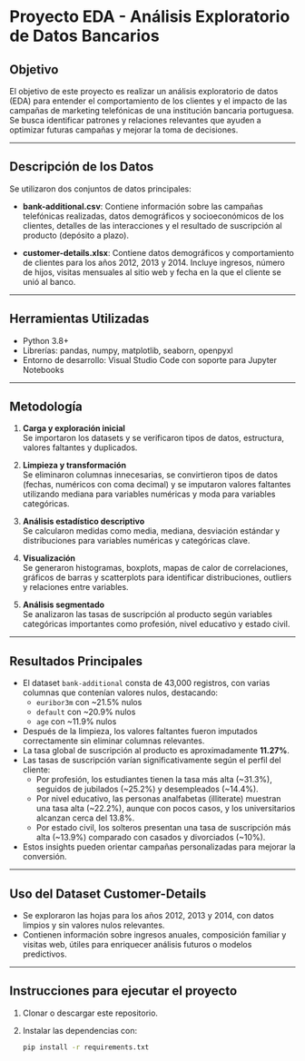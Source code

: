 # Proyecto EDA - Análisis Exploratorio de Datos Bancarios

## Objetivo

El objetivo de este proyecto es realizar un análisis exploratorio de datos (EDA) para entender el comportamiento de los clientes y el impacto de las campañas de marketing telefónicas de una institución bancaria portuguesa. Se busca identificar patrones y relaciones relevantes que ayuden a optimizar futuras campañas y mejorar la toma de decisiones.

---

## Descripción de los Datos

Se utilizaron dos conjuntos de datos principales:

- **bank-additional.csv**: Contiene información sobre las campañas telefónicas realizadas, datos demográficos y socioeconómicos de los clientes, detalles de las interacciones y el resultado de suscripción al producto (depósito a plazo).
  
- **customer-details.xlsx**: Contiene datos demográficos y comportamiento de clientes para los años 2012, 2013 y 2014. Incluye ingresos, número de hijos, visitas mensuales al sitio web y fecha en la que el cliente se unió al banco.

---

## Herramientas Utilizadas

- Python 3.8+
- Librerías: pandas, numpy, matplotlib, seaborn, openpyxl
- Entorno de desarrollo: Visual Studio Code con soporte para Jupyter Notebooks

---

## Metodología

1. **Carga y exploración inicial**  
   Se importaron los datasets y se verificaron tipos de datos, estructura, valores faltantes y duplicados.

2. **Limpieza y transformación**  
   Se eliminaron columnas innecesarias, se convirtieron tipos de datos (fechas, numéricos con coma decimal) y se imputaron valores faltantes utilizando mediana para variables numéricas y moda para variables categóricas.

3. **Análisis estadístico descriptivo**  
   Se calcularon medidas como media, mediana, desviación estándar y distribuciones para variables numéricas y categóricas clave.

4. **Visualización**  
   Se generaron histogramas, boxplots, mapas de calor de correlaciones, gráficos de barras y scatterplots para identificar distribuciones, outliers y relaciones entre variables.

5. **Análisis segmentado**  
   Se analizaron las tasas de suscripción al producto según variables categóricas importantes como profesión, nivel educativo y estado civil.

---

## Resultados Principales

- El dataset `bank-additional` consta de 43,000 registros, con varias columnas que contenían valores nulos, destacando:  
  - `euribor3m` con ~21.5% nulos  
  - `default` con ~20.9% nulos  
  - `age` con ~11.9% nulos  
- Después de la limpieza, los valores faltantes fueron imputados correctamente sin eliminar columnas relevantes.
- La tasa global de suscripción al producto es aproximadamente **11.27%**.
- Las tasas de suscripción varían significativamente según el perfil del cliente:  
  - Por profesión, los estudiantes tienen la tasa más alta (~31.3%), seguidos de jubilados (~25.2%) y desempleados (~14.4%).  
  - Por nivel educativo, las personas analfabetas (illiterate) muestran una tasa alta (~22.2%), aunque con pocos casos, y los universitarios alcanzan cerca del 13.8%.  
  - Por estado civil, los solteros presentan una tasa de suscripción más alta (~13.9%) comparado con casados y divorciados (~10%).
- Estos insights pueden orientar campañas personalizadas para mejorar la conversión.

---

## Uso del Dataset Customer-Details

- Se exploraron las hojas para los años 2012, 2013 y 2014, con datos limpios y sin valores nulos relevantes.
- Contienen información sobre ingresos anuales, composición familiar y visitas web, útiles para enriquecer análisis futuros o modelos predictivos.

---

## Instrucciones para ejecutar el proyecto

1. Clonar o descargar este repositorio.
2. Instalar las dependencias con:

   ```bash
   pip install -r requirements.txt
